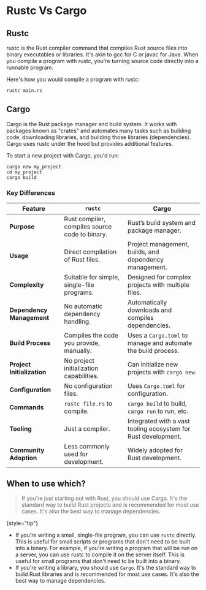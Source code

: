# Rustc Vs Cargo

## Rustc

rustc is the Rust compiler command that compiles Rust source files into binary executables or libraries. It's akin to
gcc for C or javac for Java. When you compile a program with rustc, you're turning source code directly into a runnable
program.

Here's how you would compile a program with rustc:

```text
rustc main.rs
```

## Cargo

Cargo is the Rust package manager and build system. It works with packages known as "crates" and automates many tasks
such as building code, downloading libraries, and building those libraries (dependencies). Cargo uses rustc under the
hood but provides additional features.

To start a new project with Cargo, you'd run:

```text
cargo new my_project
cd my_project
cargo build
```

### Key Differences

| Feature                    | `rustc`                                        | Cargo                                                          |
|----------------------------|------------------------------------------------|----------------------------------------------------------------|
| **Purpose**                | Rust compiler, compiles source code to binary. | Rust’s build system and package manager.                       |
| **Usage**                  | Direct compilation of Rust files.              | Project management, builds, and dependency management.         |
| **Complexity**             | Suitable for simple, single-file programs.     | Designed for complex projects with multiple files.             |
| **Dependency Management**  | No automatic dependency handling.              | Automatically downloads and compiles dependencies.             |
| **Build Process**          | Compiles the code you provide, manually.       | Uses a `Cargo.toml` to manage and automate the build process.  |
| **Project Initialization** | No project initialization capabilities.        | Can initialize new projects with `cargo new`.                  |
| **Configuration**          | No configuration files.                        | Uses `Cargo.toml` for configuration.                           |
| **Commands**               | `rustc file.rs` to compile.                    | `cargo build` to build, `cargo run` to run, etc.               |
| **Tooling**                | Just a compiler.                               | Integrated with a vast tooling ecosystem for Rust development. |
| **Community Adoption**     | Less commonly used for development.            | Widely adopted for Rust development.                           |


## When to use which?

>If you're just starting out with Rust, you should use Cargo. It's the standard way to build Rust projects and is
>recommended for most use cases. It's also the best way to manage dependencies.
>
{style="tip"}

- If you're writing a small, single-file program, you can use `rustc` directly. This is useful for small scripts or
programs that don't need to be built into a binary. For example, if you're writing a program that will be run on a
server, you can use rustc to compile it on the server itself. This is useful for small programs that don't need to be
built into a binary.
- If you're writing a library, you should use `Cargo`. It's the standard way to build Rust libraries and is recommended for
most use cases. It's also the best way to manage dependencies.
